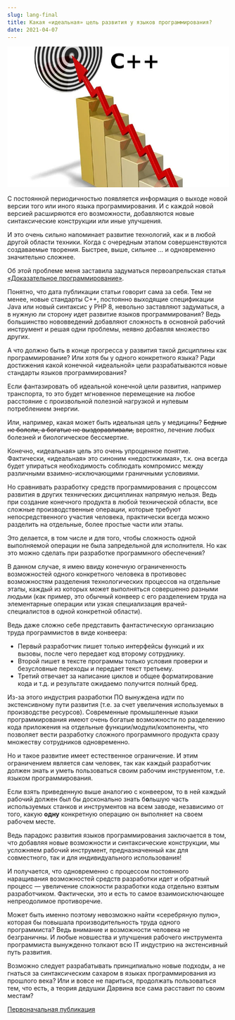 ```yaml
---
slug: lang-final
title: Какая «идеальная» цель развития у языков программирования?
date: 2021-04-07
---
```


![КДПВ](lang-final.jpeg)

С постоянной периодичностью появляется информация о выходе новой версии того или иного языка программирования. 
И с каждой новой версией расширяются его возможности, добавляются новые синтаксические конструкции или иные улучшения.

И это очень сильно напоминает развитие технологий, как и в любой другой области техники. 
Когда с очередным этапом совершенствуются создаваемые творения. 
Быстрее, выше, сильнее … и одновременно значительно сложнее.

Об этой проблеме меня заставила задуматься первоапрельская статья [«Доказательное программирование»](https://habr.com/post/550270/).

Понятно, что дата публикации статьи говорит сама за себя. 
Тем не менее, новые стандарты С++, постоянно выходящие спецификации Java или новый синтаксис у PHP 8, 
невольно заставляют задуматься, а в нужную ли сторону идет развитие языков программирования? 
Ведь большинство нововведений добавляют сложность в основной рабочий инструмент и решая одни проблемы, неявно добавляя множество других.

А что должно быть в конце прогресса у развития такой дисциплины как программирование? 
Или хотя бы у одного конкретного языка? Ради достижения какой конечной «идеальной» цели разрабатываются новые стандарты языков программирования?


Если фантазировать об идеальной конечной цели развития, например транспорта, 
то это будет мгновенное перемещение на любое расстояние с произвольной полезной нагрузкой и нулевым потреблением энергии.

Или, например, какая может быть идеальная цель у медицины? ~~Бедные не болели, а богатые не выздоравливали,~~ вероятно, лечение любых болезней и биологическое бессмертие.

Конечно, «идеальная» цель это очень упрощенное понятие. Фактически, «идеальная» это синоним «недостижимая», 
т.к. она всегда будет упираться необходимость соблюдать компромисс между различными взаимно-исключающими граничными условиями.

Но сравнивать разработку средств программирования с процессом развития в других технических дисциплинах напрямую нельзя. 
Ведь при создание конечного продукта в любой технической области, все сложные производственные операции, 
которые требуют непосредственного участия человека, практически всегда можно разделить на отдельные, более простые части или этапы.  

Это делается, в том числе и для того, чтобы сложность одной выполняемой операции не была запредельной для исполнителя. 
Но как это можно сделать при разработке программного обеспечения?

В данном случае, я имею ввиду конечную ограниченность возможностей одного конкретного человека в противовес возможностям разделения технологических процессов на отдельные этапы, 
каждый из которых может выполняться совершенно разными людьми (как пример, это обычный конвеер с его разделением труда на элементарные операции 
или узкая специализация врачей-специалистов в одной конкретной области).

Ведь даже сложно себе представить фантастическую организацию труда программистов в виде конвеера: 
- Первый разработчик пишет только интерфейсы функций и их вызовы, после чего передает код второму сотруднику. 
- Второй пишет в тексте программы только условия проверки и безусловные переходы и передает текст третьему. 
- Третий отвечает за написание циклов и общее форматирование кода и т.д. 
и результате ожидаемо получится полный бред.

Из-за этого индустрия разработки ПО вынуждена идти по экстенсивному пути развития (т.е. за счет увеличения используемых в производстве ресурсов). 
Современные промышленные языки программирования имеют очень богатые возможности по разделению кода приложения на отдельные функции/модули/компоненты, 
что позволяет вести разработку сложного программного продукта сразу множеству сотрудников одновременно.

Но и такое развитие имеет естественное ограничение. И этим ограничением является сам человек, 
так как каждый разработчик должен знать и уметь пользоваться своим рабочим инструментом, т.е. языком программирования.

Если взять приведенную выше аналогию с конвеером, то в ней каждый рабочий должен был бы досконально знать б**о**льшую часть используемых станков 
и инструментов на всем заводе, независимо от того, какую **одну** конкретную операцию он выполняет на своем рабочем месте.

Ведь парадокс развития языков программирования заключается в том, что добавляя новые возможности и синтаксические конструкции, 
мы усложняем рабочий инструмент, предназначенный как для совместного, так и для индивидуального использования! 

И получается, что одновременно с процессом постоянного наращивания возможностей средств разработки идет 
и обратный процесс — увеличение сложности разработки кода отдельно взятым разработчиком. 
Фактически, это и есть то самое взаимоисключающее непреодолимое противоречие.

Может быть именно поэтому невозможно найти «серебряную пулю», которая бы повышала производительность труда одного программиста? 
Ведь внимание и возможности человека не безграничны. 
И любые новшества и улучшения рабочего инструмента программиста вынужденно толкают всю IT индустрию на экстенсивный путь развития.

Возможно следует разрабатывать принципиально новые подходы, а не гнаться за синтаксическим сахаром в языках программирования из прошлого века? 
Или и вовсе не париться, продолжать пользоваться тем, что есть, а теория дедушки Дарвина все сама расставит по своим местам?

[Первоначальная публикация](https://habr.com/companies/timeweb/articles/551224/)

